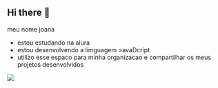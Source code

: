 ## Hi there 👋


meu nome joana

- estou estudando na alura
- estou desenvolvendo a limguagem >avaDcript
- utilizo esse espaco para minha organizacao e compartilhar os meus projetos desenvolvidos 

![](https://i.imgur.com/51IYqlG.gif)
